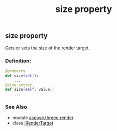 ﻿---
title: size property
second_title: Aspose.3D for Python via .NET API References
description: 
type: docs
weight: 40
url: /python-net/aspose.threed.render/irendertarget/size/
is_root: false
---

## size property


Gets or sets the size of the render target.
### Definition:
```python
@property
def size(self):
    ...
@size.setter
def size(self, value):
    ...
```

### See Also
* module [aspose.threed.render](../../)
* class [IRenderTarget](/3d/python-net/aspose.threed.render/irendertarget)
